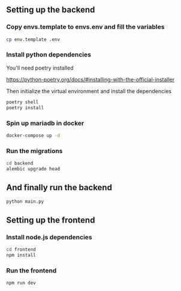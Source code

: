 ## Setting up the backend

### Copy envs.template to envs.env and fill the variables

```sh
cp env.template .env
```

### Install python dependencies

You'll need poetry installed

https://python-poetry.org/docs/#installing-with-the-official-installer

Then initialize the virtual environment and install the dependencies

```sh
poetry shell
poetry install
```

### Spin up mariadb in docker

```sh
docker-compose up -d
```

### Run the migrations

```sh
cd backend
alembic upgrade head
```

## And finally run the backend

```sh
python main.py
```

## Setting up the frontend

### Install node.js dependencies

```sh
cd frontend
npm install
```

### Run the frontend

```sh
npm run dev
```
